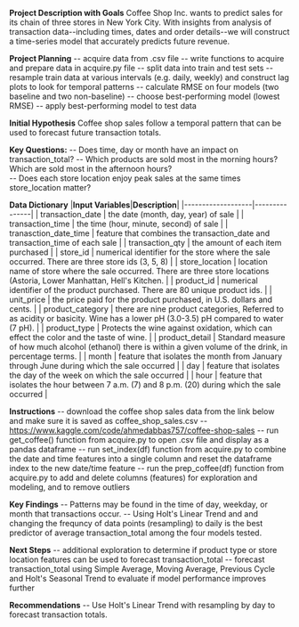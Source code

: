 **Project Description with Goals**
Coffee Shop Inc. wants to predict sales for its chain of three stores in New York City. With insights from analysis of transaction data--including times, dates and order details--we will construct a time-series model that accurately predicts future revenue.

**Project Planning**
-- acquire data from .csv file
-- write functions to acquire and prepare data in acquire.py file
-- split data into train and test sets
-- resample train data at various intervals (e.g. daily, weekly) and construct lag plots to look for temporal patterns
-- calculate RMSE on four models (two baseline and two non-baseline)
-- choose best-performing model (lowest RMSE)
-- apply best-performing model to test data
       
**Initial Hypothesis**
Coffee shop sales follow a temporal pattern that can be used to forecast future transaction totals. 

**Key Questions:**
-- Does time, day or month have an impact on transaction_total?
-- Which products are sold most in the morning hours? Which are sold most in the afternoon hours?  
-- Does each store location enjoy peak sales at the same times store_location matter?

**Data Dictionary**
|**Input Variables**|**Description**|
|-------------------|---------------|
| transaction_date | the date (month, day, year) of sale |
| transaction_time | the time (hour, minute, second) of sale |
| tranasction_date_time | feature that combines the transaction_date and transaction_time of each sale |
| transaction_qty | the amount of each item purchased |
| store_id | numerical identifier for the store where the sale occurred. There are three store ids (3, 5, 8) |
| store_location | location name of store where the sale occurred. There are three store locations (Astoria, Lower Manhattan, Hell's Kitchen. |
| product_id | numerical identifier of the product purchased. There are 80 unique product ids. |
| unit_price | the price paid for the product purchased, in U.S. dollars and cents. |
| product_category | there are nine product categories, Referred to as acidity or basicity. Wine has a lower pH (3.0-3.5) pH compared to water (7 pH). |
| product_type | Protects the wine against oxidation, which can effect the color and the taste of wine. |
| product_detail |  Standard measure of how much alcohol (ethanol) there is within a given volume of the drink, in percentage terms. |
| month | feature that isolates the month from January through June during which the sale occurred |
| day | feature that isolates the day of the week on which the sale occurred |
| hour | feature that isolates the hour between 7 a.m. (7) and 8 p.m. (20) during which the sale occurred |

**Instructions** 
-- download the coffee shop sales data from the link below and make sure it is saved as coffee_shop_sales.csv 
-- https://www.kaggle.com/code/ahmedabbas757/coffee-shop-sales
-- run get_coffee() function from acquire.py to open .csv file and display as a pandas dataframe
-- run set_index(df) function from acquire.py to combine the date and time features into a single column and reset the dataframe index to the new date/time feature
-- run the prep_coffee(df) function from acquire.py to add and delete columns (features) for exploration and modeling, and to remove outliers

**Key Findings** 
-- Patterns may be found in the time of day, weekday, or month that transactions occur.
-- Using Holt's Linear Trend and and changing the frequncy of data points (resampling) to daily is the best predictor of average transaction_total among the four models tested.

**Next Steps**
-- additional exploration to determine if product type or store location features can be used to forecast transaction_total
-- forecast transaction_total using Simple Average, Moving Average, Previous Cycle and Holt's Seasonal Trend to evaluate if model performance improves further

**Recommendations**
-- Use Holt's Linear Trend with resampling by day to forecast transaction totals.